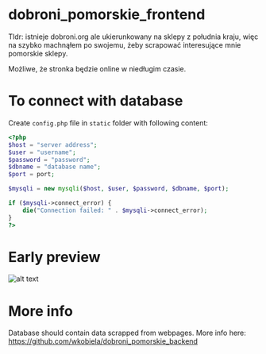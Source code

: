 # dobroni_pomorskie_frontend

Tldr: istnieje dobroni.org ale ukierunkowany na sklepy z południa kraju, więc na szybko machnąłem po swojemu, 
żeby scrapować interesujące mnie pomorskie sklepy.

Możliwe, że stronka będzie online w niedługim czasie.

# To connect with database

Create `config.php` file in `static` folder with following content:

```php
<?php
$host = "server address";
$user = "username";
$password = "password";
$dbname = "database name";
$port = port;

$mysqli = new mysqli($host, $user, $password, $dbname, $port);

if ($mysqli->connect_error) {
    die("Connection failed: " . $mysqli->connect_error);
}
?>
```

# Early preview

![alt text](https://i.ibb.co/NYVhp63/Bez-tytu-u.png)


# More info
Database should contain data scrapped from webpages. More info here: 
https://github.com/wkobiela/dobroni_pomorskie_backend